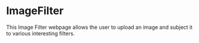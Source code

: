 # ImageFilter
This Image Filter webpage allows the user to upload an image and subject it to various interesting filters.

